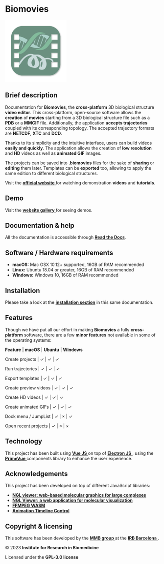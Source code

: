 # Biomovies

![Biomovies logo](_static/logo.png)

## Brief description

Documentation for **Biomovies**, the **cross-platform** 3D biological structure **video editor**. This cross-platform, open-source software allows the **creation** of **movies** starting from a 3D biological structure file such as a **PDB** or a **MMCIF** file. Additionally, the application **accepts trajectories** coupled with its corresponding topology. The accepted trajectory formats are **NETCDF**, **XTC** and **DCD**.

Thanks to its simplicity and the intuitive interface, users can build videos **easily and quickly**. The application allows the creation of **low resolution** and **HD** videos as well as **animated GIF** images.

The projects can be saved into **.biomovies** files for the sake of **sharing** or **editing** them later. Templates can be **exported** too, allowing to apply the same edition to different biological structures.

Visit the [**official website** <i class="fa-solid fa-up-right-from-square" style="font-size: 12px;"></i>](https://gbayarri.github.io/biomovies/) for watching demonstration **videos** and **tutorials**.

## Demo

Visit the [**website gallery** <i class="fa-solid fa-up-right-from-square" style="font-size: 12px;"></i>](https://gbayarri.github.io/biomovies/#gallery) for seeing demos.

## Documentation & help

All the documentation is accessible through [**Read the Docs**](https://biomovies-documentation.readthedocs.io).

## Software / Hardware requirements

* **macOS:** Mac OSX 10.12+ supported, 16GB of RAM recommended
* **Linux:** Ubuntu 18.04 or greater, 16GB of RAM recommended
* **Windows:** Windows 10, 16GB of RAM recommended

## Installation

Please take a look at the [**installation section**](installation_target) in this same documentation.

## Features

Though we have put all our effort in making **Biomovies** a fully **cross-platform** software, there are a few **minor features** not available in some of the operating systems:


**Feature** | **macOS** |  **Ubuntu** | **Windows**

Create projects | &#x2713; | &#x2713; | &#x2713;

Run trajectories | &#x2713; | &#x2713; | &#x2713;

Export templates | &#x2713; | &#x2713; | &#x2713;

Create preview videos | &#x2713; | &#x2713; | &#x2713;

Create HD videos | &#x2713; | &#x2713; | &#x2713;

Create animated GIFs | &#x2713; | &#x2713; | &#x2713;

Dock menu / JumpList | &#x2713; | &#xd7; | &#x2713;

Open recent projects | &#x2713; | &#xd7; | &#xd7;

## Technology

This project has been built using [**Vue JS** <i class="fa-solid fa-up-right-from-square" style="font-size: 12px;"></i>](https://vuejs.org/) on top of [**Electron JS** <i class="fa-solid fa-up-right-from-square" style="font-size: 12px;"></i>](https://www.electronjs.org/), using the [**PrimeVue** <i class="fa-solid fa-up-right-from-square" style="font-size: 12px;"></i>](https://primevue.org/)  components library to enhance the user experience.

## Acknowledgements

This project has been developed on top of different JavaScript libraries:

* [**NGL viewer: web-based molecular graphics for large complexes** <i class="fa-solid fa-up-right-from-square" style="font-size: 12px;"></i>](http://dx.doi.org/10.1093/bioinformatics/bty419)
* [**NGL Viewer: a web application for molecular visualization** <i class="fa-solid fa-up-right-from-square" style="font-size: 12px;"></i>](http://dx.doi.org/10.1093/nar/gkv402)
* [**FFMPEG WASM** <i class="fa-solid fa-up-right-from-square" style="font-size: 12px;"></i>](https://ffmpegwasm.netlify.app/)
* [**Animation Timeline Control** <i class="fa-solid fa-up-right-from-square" style="font-size: 12px;"></i>](https://github.com/ievgennaida/animation-timeline-control)

## Copyright & licensing

This software has been developed by the [**MMB group** <i class="fa-solid fa-up-right-from-square" style="font-size: 12px;"></i>](https://mmb.irbbarcelona.org/) at the [**IRB Barcelona** <i class="fa-solid fa-up-right-from-square" style="font-size: 12px;"></i>](https://irbbarcelona.org/).

© 2023 **Institute for Research in Biomedicine**

Licensed under the **GPL-3.0 license**
